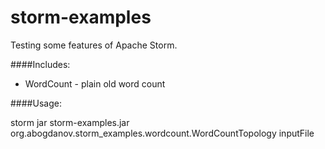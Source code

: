 storm-examples
==============

Testing some features of Apache Storm. 

####Includes:

* WordCount - plain old word count

####Usage:

storm jar storm-examples.jar org.abogdanov.storm_examples.wordcount.WordCountTopology inputFile